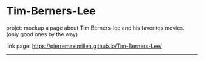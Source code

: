 # Tim-Berners-Lee

projet: mockup a page about Tim Berners-lee and his favorites movies. (only good ones by the way)

link page: https://pierremaximilien.github.io/Tim-Berners-Lee/

*****************



